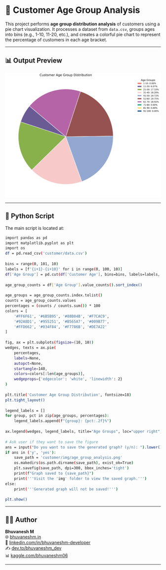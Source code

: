 # 🧮 Customer Age Group Analysis

This project performs **age group distribution analysis** of customers using a pie chart visualization. It processes a dataset from `data.csv`, groups ages into bins (e.g., 1-10, 11-20, etc.), and creates a colorful pie chart to represent the percentage of customers in each age bracket.

---

## 📊 Output Preview

![Customer Age Group Pie Chart](https://raw.githubusercontent.com/bhuvanesh-m-dev/ds-intern-unified-mentor/refs/heads/main/customer/img/age_group_analysis.png)

---

## 🐍 Python Script

The main script is located at:

```bash
import pandas as pd
import matplotlib.pyplot as plt
import os
df = pd.read_csv('customer/data.csv')

bins = range(0, 101, 10)
labels = [f'{i+1}-{i+10}' for i in range(0, 100, 10)]
df['Age Group'] = pd.cut(df['Customer Age'], bins=bins, labels=labels, right=True, include_lowest=True)

age_group_counts = df['Age Group'].value_counts().sort_index()

age_groups = age_group_counts.index.tolist()
counts = age_group_counts.values
percentages = (counts / counts.sum()) * 100
colors = [
    '#FF6F61', '#6B5B95', '#88B04B', '#F7CAC9',
    '#92A8D1', '#955251', '#B565A7', '#009B77',
    '#FFD662', '#034F84', '#F7786B', '#DE7A22'
]

fig, ax = plt.subplots(figsize=(10, 10))
wedges, texts = ax.pie(
    percentages,
    labels=None,
    autopct=None,
    startangle=140,
    colors=colors[:len(age_groups)],
    wedgeprops={'edgecolor': 'white', 'linewidth': 2}
)

plt.title('Customer Age Group Distribution', fontsize=18)
plt.tight_layout()

legend_labels = []
for group, pct in zip(age_groups, percentages):
    legend_labels.append(f"{group}: {pct:.2f}%")

ax.legend(wedges, legend_labels, title="Age Groups", loc="upper right", bbox_to_anchor=(1.3, 1), fontsize=12, title_fontsize=14, frameon=False)

# Ask user if they want to save the figure
ans = input("Do you want to save the generated graph? (y/n): ").lower()
if ans in ('y', 'yes'):
    save_path = 'customer/img/age_group_analysis.png'
    os.makedirs(os.path.dirname(save_path), exist_ok=True)
    plt.savefig(save_path, dpi=300, bbox_inches='tight')
    print(f"Graph saved to {save_path}")
    print('''Visit the 'img' folder to view the saved graph.''')
else:
    print('''Generated graph will not be saved!''')

plt.show()

```

---

## 🙋‍♂️ Author

**Bhuvanesh M**   
🌐 [bhuvaneshm.in](https://bhuvaneshm.in)   
🔗 [linkedin.com/in/bhuvaneshm-developer](https://www.linkedin.com/in/bhuvaneshm-developer)   
✍️ [dev.to/bhuvaneshm\_dev](https://dev.to/bhuvaneshm_dev)   
📊 [kaggle.com/bhuvaneshm06](https://www.kaggle.com/bhuvaneshm06)    

---
